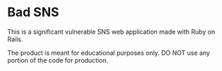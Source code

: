 # Bad SNS

This is a significant vulnerable SNS web application made with Ruby on Rails.

The product is meant for educational purposes only.
DO NOT use any portion of the code for production.
